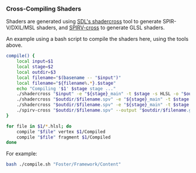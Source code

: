 ### Cross-Compiling Shaders
Shaders are generated using [SDL's shadercross](https://github.com/libsdl-org/SDL_shadercross) tool to generate SPIR-V/DXIL/MSL shaders, and [SPIRV-cross](https://github.com/KhronosGroup/SPIRV-Cross) to generate GLSL shaders.

An example using a bash script to compile the shaders here, using the tools above.
```bash
compile() {
	local input=$1
	local stage=$2
	local outdir=$3
	local filename="$(basename -- "$input")"
	local filename="${filename%.*}.$stage"
	echo "Compiling '$1' $stage stage ..."
	./shadercross "$input" -e "${stage}_main" -t $stage -s HLSL -o "$outdir/$filename.spv"
	./shadercross "$outdir/$filename.spv" -e "${stage}_main" -t $stage -s SPIRV -o "$outdir/$filename.msl"
	./shadercross "$outdir/$filename.spv" -e "${stage}_main" -t $stage -s SPIRV -o "$outdir/$filename.dxil"
	./spirv-cross "$outdir/$filename.spv" --output "$outdir/$filename.glsl" --version 450 --glsl-emit-ubo-as-plain-uniforms --glsl-force-flattened-io-blocks
}

for file in $1/*.hlsl; do
	compile "$file" vertex $1/Compiled
	compile "$file" fragment $1/Compiled
done
```
For example:
```bash
bash ./compile.sh "Foster/Framework/Content"
```